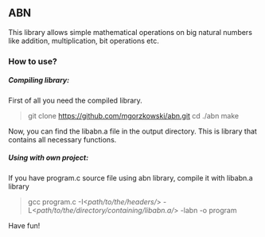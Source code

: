 ## ABN
This library allows simple mathematical operations on big natural numbers like addition, multiplication, bit operations etc.

### How to use?
##### Compiling library:
First of all you need the compiled library.
>git clone https://github.com/mgorzkowski/abn.git
cd ./abn
make

Now, you can find the libabn.a file in the output directory. This is library that contains all necessary functions.

##### Using with own project:
If you have program.c source file using abn library, compile it with libabn.a library
>gcc program.c -I<_path/to/the/headers/_> -L<_path/to/the/directory/containing/libabn.a/_> -labn -o program

Have fun!
